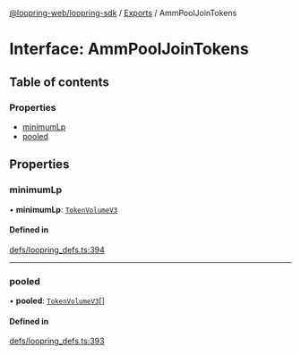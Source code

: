 [@loopring-web/loopring-sdk](../README.md) / [Exports](../modules.md) / AmmPoolJoinTokens

# Interface: AmmPoolJoinTokens

## Table of contents

### Properties

- [minimumLp](AmmPoolJoinTokens.md#minimumlp)
- [pooled](AmmPoolJoinTokens.md#pooled)

## Properties

### minimumLp

• **minimumLp**: [`TokenVolumeV3`](TokenVolumeV3.md)

#### Defined in

[defs/loopring_defs.ts:394](https://github.com/Loopring/loopring_sdk/blob/9d83b66/src/defs/loopring_defs.ts#L394)

___

### pooled

• **pooled**: [`TokenVolumeV3`](TokenVolumeV3.md)[]

#### Defined in

[defs/loopring_defs.ts:393](https://github.com/Loopring/loopring_sdk/blob/9d83b66/src/defs/loopring_defs.ts#L393)

